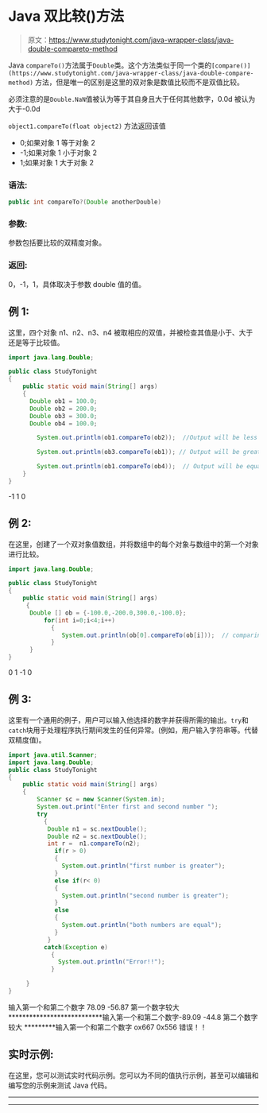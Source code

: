 # Java 双比较()方法

> 原文：<https://www.studytonight.com/java-wrapper-class/java-double-compareto-method>

Java `compareTo()`方法属于`Double`类。这个方法类似于同一个类的`[compare()](https://www.studytonight.com/java-wrapper-class/java-double-compare-method)` 方法，但是唯一的区别是这里的双对象是数值比较而不是双值比较。

必须注意的是`Double.NaN`值被认为等于其自身且大于任何其他数字，0.0d 被认为大于-0.0d

`object1.compareTo(float object2)` 方法返回该值

*   0;如果对象 1 等于对象 2
*   -1;如果对象 1 小于对象 2
*   1;如果对象 1 大于对象 2

### 语法:

```java
public int compareTo?(Double anotherDouble)
```

### 参数:

参数包括要比较的双精度对象。

### 返回:

0，-1，1，具体取决于参数 double 值的值。

## 例 1:

这里，四个对象 n1、n2、n3、n4 被取相应的双值，并被检查其值是小于、大于还是等于比较值。

```java
import java.lang.Double;

public class StudyTonight 
{  
    public static void main(String[] args) 
    {          
      Double ob1 = 100.0;  
      Double ob2 = 200.0;  
      Double ob3 = 300.0;  
      Double ob4 = 100.0;  

        System.out.println(ob1.compareTo(ob2));  //Output will be less than zero

        System.out.println(ob3.compareTo(ob1)); // Output will be greater than zero  

        System.out.println(ob1.compareTo(ob4));  // Output will be equal to zero
    }  
} 
```

-1
1
0

## 例 2:

在这里，创建了一个双对象值数组，并将数组中的每个对象与数组中的第一个对象进行比较。

```java
import java.lang.Double;

public class StudyTonight 
{  
    public static void main(String[] args) 
     {          
      Double [] ob = {-100.0,-200.0,300.0,-100.0}; 
          for(int i=0;i<4;i++)
            {
               System.out.println(ob[0].compareTo(ob[i]));  // comparing each object of array with first object
            }
      }  
} 
```

0
1
-1
0

## 例 3:

这里有一个通用的例子，用户可以输入他选择的数字并获得所需的输出。`try`和`catch`块用于处理程序执行期间发生的任何异常。(例如，用户输入字符串等。代替双精度值)。

```java
import java.util.Scanner; 
import java.lang.Double;
public class StudyTonight 
{  
    public static void main(String[] args) 
    {      
        Scanner sc = new Scanner(System.in);  
        System.out.print("Enter first and second number ");  
        try
          {
           Double n1 = sc.nextDouble();  
           Double n2 = sc.nextDouble();  
           int r =  n1.compareTo(n2);    
             if(r > 0)
             {  
               System.out.println("first number is greater");  
             }
             else if(r< 0) 
             {  
               System.out.println("second number is greater");  
             } 
             else
             {  
               System.out.println("both numbers are equal");
             }
           }
          catch(Exception e)
            {
              System.out.println("Error!!");
            }

     }  
} 
```

输入第一个和第二个数字 78.09 -56.87
第一个数字较大
***************************输入第一个和第二个数字-89.09 -44.8
第二个数字较大
*********输入第一个和第二个数字 ox667 0x556
错误！！

## 实时示例:

在这里，您可以测试实时代码示例。您可以为不同的值执行示例，甚至可以编辑和编写您的示例来测试 Java 代码。

* * *

* * *